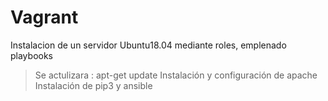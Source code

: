 # Vagrant
Instalacion de un servidor Ubuntu18.04 mediante roles, emplenado playbooks
> Se actulizara : apt-get update
> Instalación y configuración de apache
> Instalación de pip3 y ansible
